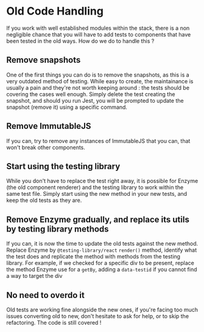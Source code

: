 # Old Code Handling

If you work with well established modules within the stack, there is a non negligible chance that you will have to add tests to components that have been tested in the old ways. How do we do to handle this ?

## Remove snapshots

One of the first things you can do is to remove the snapshots, as this is a very outdated method of testing. While easy to create, the maintainance is usually a pain and they're not worth keeping around : the tests should be covering the cases well enough. Simply delete the test creating the snapshot, and should you run Jest, you will be prompted to update the snapshot (remove it) using a specific command.

## Remove ImmutableJS

If you can, try to remove any instances of ImmutableJS that you can, that won't break other components.

## Start using the testing library

While you don't have to replace the test right away, it is possible for Enzyme (the old component renderer) and the testing library to work within the same test file. Simply start using the new method in your new tests, and keep the old tests as they are.

## Remove Enzyme gradually, and replace its utils by testing library methods

If you can, it is now the time to update the old tests against the new method. Replace Enzyme by `@testing-library/react` `render()` method, identify what the test does and replicate the method with methods from the testing library. For example, if we checked for a specific div to be present, replace the method Enzyme use for a `getBy`, adding a `data-testid` if you cannot find a way to target the div

## No need to overdo it

Old tests are working fine alongside the new ones, if you're facing too much issues converting old to new, don't hesitate to ask for help, or to skip the refactoring. The code is still covered !
